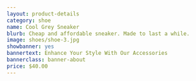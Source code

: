 ```yaml
---
layout: product-details
category: shoe
name: Cool Grey Sneaker
blurb: Cheap and affordable sneaker. Made to last a while.
image: shoes/shoe-3.jpg
showbanner: yes
bannertext: Enhance Your Style With Our Accessories
bannerclass: banner-about
price: $40.00
---
```

